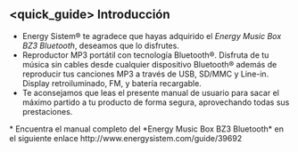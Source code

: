 ## <quick_guide> Introducción

* Energy Sistem® te agradece que hayas adquirido el *Energy Music Box BZ3 Bluetooth*, deseamos que lo disfrutes.
* Reproductor MP3 portátil con tecnología Bluetooth®. Disfruta de tu música sin cables desde cualquier dispositivo Bluetooth® además de reproducir tus canciones MP3 a través de USB, SD/MMC y Line-in. Display retroiluminado, FM, y batería recargable.
* Te aconsejamos que leas el presente manual de usuario para sacar el máximo partido a tu producto de forma segura, aprovechando todas sus prestaciones. 
<unique> 
* Encuentra el manual completo del *Energy Music Box BZ3 Bluetooth* en el siguiente enlace http://www.energysistem.com/guide/39692 </unique> </quick_guide>

